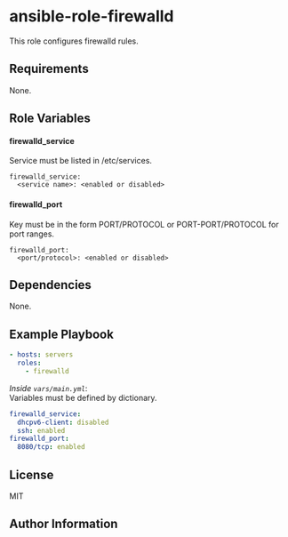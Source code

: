 # ansible-role-firewalld

This role configures firewalld rules.

## Requirements

None.

## Role Variables

#### firewalld_service
Service must be listed in /etc/services.
```
firewalld_service:
  <service name>: <enabled or disabled>
```

#### firewalld_port
Key must be in the form PORT/PROTOCOL or PORT-PORT/PROTOCOL for port ranges.
```
firewalld_port:
  <port/protocol>: <enabled or disabled>
```

## Dependencies

None.

## Example Playbook

```yml
- hosts: servers
  roles:
    - firewalld
```

*Inside `vars/main.yml`*:  
Variables must be defined by dictionary.
```yml
firewalld_service:
  dhcpv6-client: disabled
  ssh: enabled
firewalld_port:
  8080/tcp: enabled
```

## License

MIT

## Author Information
